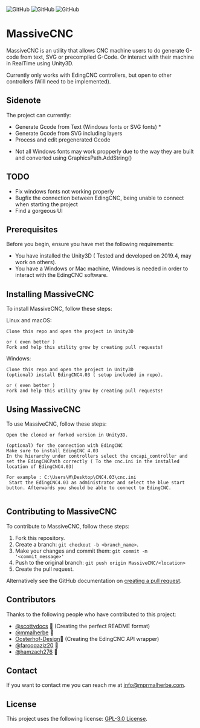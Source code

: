 ![GitHub](https://img.shields.io/github/forks/mmalherbe/massiveCNC?label=Forks&style=social)
![GitHub](https://img.shields.io/github/stars/mmalherbe/massivecnc?style=social)
![GitHub](https://img.shields.io/github/license/mmalherbe/massivecnc)

# MassiveCNC

MassiveCNC is an utility that allows CNC machine users to do generate G-code from text, SVG or precompiled G-Code. Or interact with their machine in RealTime using Unity3D.

Currently only works with EdingCNC controllers, but open to other controllers (Will need to be implemented).

## Sidenote
The project can currently:
- Generate Gcode from Text (Windows fonts or SVG fonts) *
- Generate Gcode from SVG including layers
- Process and edit pregenerated Gcode

* Not all Windows fonts may work propperly due to the way they are built and converted using GraphicsPath.AddString()

## TODO
- Fix windows fonts not working properly
- Bugfix the connection between EdingCNC, being unable to connect when starting the project
- Find a gorgeous UI 

## Prerequisites

Before you begin, ensure you have met the following requirements:
<!--- These are just example requirements. Add, duplicate or remove as required --->
* You have installed the Unity3D ( Tested and developed on 2019.4, may work on others).
* You have a Windows or Mac machine, Windows is needed in order to interact with the EdingCNC software.


## Installing MassiveCNC

To install MassiveCNC, follow these steps:

Linux and macOS:
```
Clone this repo and open the project in Unity3D

or ( even better )
Fork and help this utility grow by creating pull requests!
```

Windows:
```
Clone this repo and open the project in Unity3D
(optional) install EdingCNC4.03 ( setup included in repo).

or ( even better )
Fork and help this utility grow by creating pull requests!
```
## Using MassiveCNC

To use MassiveCNC, follow these steps:

```
Open the cloned or forked version in Unity3D.

(optional) for the connection with EdingCNC
Make sure to install EdingCNC 4.03
In the hierarchy under controllers select the cncapi_controller and set the EdingCNCPath correctly ( To the cnc.ini in the installed location of EdingCNC4.03)

For example : C:\Users\M\Desktop\CNC4.03\cnc.ini
 Start the EdingCNC4.03 as administrator and select the blue start button. Afterwards you should be able to connect to EdingCNC.


```

## Contributing to MassiveCNC
<!--- If your README is long or you have some specific process or steps you want contributors to follow, consider creating a separate CONTRIBUTING.md file--->
To contribute to MassiveCNC, follow these steps:

1. Fork this repository.
2. Create a branch: `git checkout -b <branch_name>`.
3. Make your changes and commit them: `git commit -m '<commit_message>'`
4. Push to the original branch: `git push origin MassiveCNC/<location>`
5. Create the pull request.

Alternatively see the GitHub documentation on [creating a pull request](https://help.github.com/en/github/collaborating-with-issues-and-pull-requests/creating-a-pull-request).

## Contributors

Thanks to the following people who have contributed to this project:

* [@scottydocs](https://github.com/scottydocs) 📖 (Creating the perfect README format)
* [@mmalherbe](https://github.com/mmalherbe) 🧩
* [Oosterhof-Design](https://oosterhof-design.com)🧠 (Creating the EdingCNC API wrapper)
* [@farooqaziz20](https://github.com/farooqaziz20) 🐛
* [@hamzach276](https://github.com/hamzach276) 🐛



## Contact

If you want to contact me you can reach me at info@mprmalherbe.com.

## License
<!--- If you're not sure which open license to use see https://choosealicense.com/--->

This project uses the following license: [GPL-3.0 License](https://github.com/Mmalherbe/MassiveCNC/blob/master/LICENSE).
